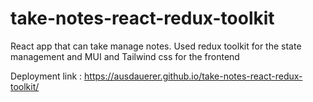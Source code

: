 # take-notes-react-redux-toolkit
 React app that can take manage notes. Used redux toolkit for the state management and MUI and Tailwind css for the frontend

Deployment link : https://ausdauerer.github.io/take-notes-react-redux-toolkit/
